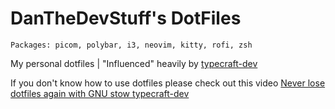 # DanTheDevStuff's DotFiles

```
Packages: picom, polybar, i3, neovim, kitty, rofi, zsh
```

My personal dotfiles | "Influenced" heavily by [typecraft-dev](https://github.com/typecraft-dev)

If you don't know how to use dotfiles please check out this video [Never lose dotfiles again with GNU stow typecraft-dev](https://www.google.com/url?sa=t&rct=j&q=&esrc=s&source=web&cd=&cad=rja&uact=8&ved=2ahUKEwif5O2dt5-KAxXoQkEAHQx5IsMQwqsBegQIDBAF&url=https%3A%2F%2Fwww.youtube.com%2Fwatch%3Fv%3DNoFiYOqnC4o&usg=AOvVaw1rOFb3-bCo8VDsyoPrNkaI&opi=89978449)
